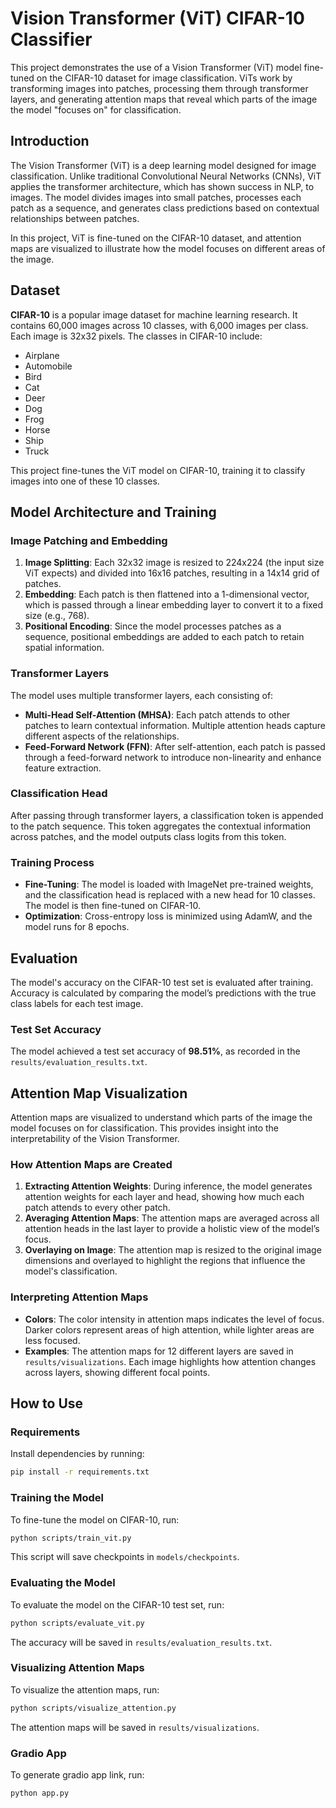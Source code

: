 
# Vision Transformer (ViT) CIFAR-10 Classifier

This project demonstrates the use of a Vision Transformer (ViT) model fine-tuned on the CIFAR-10 dataset for image classification. ViTs work by transforming images into patches, processing them through transformer layers, and generating attention maps that reveal which parts of the image the model "focuses on" for classification.

## Introduction

The Vision Transformer (ViT) is a deep learning model designed for image classification. Unlike traditional Convolutional Neural Networks (CNNs), ViT applies the transformer architecture, which has shown success in NLP, to images. The model divides images into small patches, processes each patch as a sequence, and generates class predictions based on contextual relationships between patches.

In this project, ViT is fine-tuned on the CIFAR-10 dataset, and attention maps are visualized to illustrate how the model focuses on different areas of the image.

## Dataset

**CIFAR-10** is a popular image dataset for machine learning research. It contains 60,000 images across 10 classes, with 6,000 images per class. Each image is 32x32 pixels. The classes in CIFAR-10 include:

- Airplane
- Automobile
- Bird
- Cat
- Deer
- Dog
- Frog
- Horse
- Ship
- Truck

This project fine-tunes the ViT model on CIFAR-10, training it to classify images into one of these 10 classes.

## Model Architecture and Training

### Image Patching and Embedding

1. **Image Splitting**: Each 32x32 image is resized to 224x224 (the input size ViT expects) and divided into 16x16 patches, resulting in a 14x14 grid of patches.
2. **Embedding**: Each patch is then flattened into a 1-dimensional vector, which is passed through a linear embedding layer to convert it to a fixed size (e.g., 768).
3. **Positional Encoding**: Since the model processes patches as a sequence, positional embeddings are added to each patch to retain spatial information.

### Transformer Layers

The model uses multiple transformer layers, each consisting of:

- **Multi-Head Self-Attention (MHSA)**: Each patch attends to other patches to learn contextual information. Multiple attention heads capture different aspects of the relationships.
- **Feed-Forward Network (FFN)**: After self-attention, each patch is passed through a feed-forward network to introduce non-linearity and enhance feature extraction.

### Classification Head

After passing through transformer layers, a classification token is appended to the patch sequence. This token aggregates the contextual information across patches, and the model outputs class logits from this token.

### Training Process

- **Fine-Tuning**: The model is loaded with ImageNet pre-trained weights, and the classification head is replaced with a new head for 10 classes. The model is then fine-tuned on CIFAR-10.
- **Optimization**: Cross-entropy loss is minimized using AdamW, and the model runs for 8 epochs.

## Evaluation

The model's accuracy on the CIFAR-10 test set is evaluated after training. Accuracy is calculated by comparing the model’s predictions with the true class labels for each test image.

### Test Set Accuracy

The model achieved a test set accuracy of **98.51%**, as recorded in the `results/evaluation_results.txt`.

## Attention Map Visualization

Attention maps are visualized to understand which parts of the image the model focuses on for classification. This provides insight into the interpretability of the Vision Transformer.

### How Attention Maps are Created

1. **Extracting Attention Weights**: During inference, the model generates attention weights for each layer and head, showing how much each patch attends to every other patch.
2. **Averaging Attention Maps**: The attention maps are averaged across all attention heads in the last layer to provide a holistic view of the model’s focus.
3. **Overlaying on Image**: The attention map is resized to the original image dimensions and overlayed to highlight the regions that influence the model's classification.

### Interpreting Attention Maps

- **Colors**: The color intensity in attention maps indicates the level of focus. Darker colors represent areas of high attention, while lighter areas are less focused.
- **Examples**: The attention maps for 12 different layers are saved in `results/visualizations`. Each image highlights how attention changes across layers, showing different focal points.

## How to Use

### Requirements

Install dependencies by running:

```bash
pip install -r requirements.txt
```

### Training the Model

To fine-tune the model on CIFAR-10, run:

```bash
python scripts/train_vit.py
```

This script will save checkpoints in `models/checkpoints`.

### Evaluating the Model

To evaluate the model on the CIFAR-10 test set, run:

```bash
python scripts/evaluate_vit.py
```

The accuracy will be saved in `results/evaluation_results.txt`.

### Visualizing Attention Maps

To visualize the attention maps, run:

```bash
python scripts/visualize_attention.py
```

The attention maps will be saved in `results/visualizations`.

### Gradio App

To generate gradio app link, run:

```bash
python app.py
```
